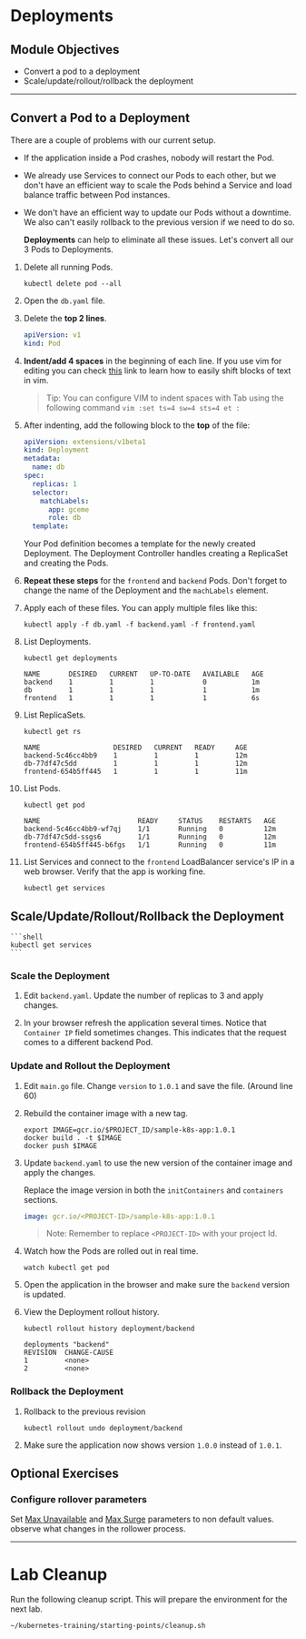 # Deployments

## Module Objectives

- Convert a pod to a deployment
- Scale/update/rollout/rollback the deployment

---

## Convert a Pod to a Deployment

There are a couple of problems with our current setup.

* If the application inside a Pod crashes, nobody will restart the Pod.
* We already use Services to connect our Pods to each other, but we don't have an efficient way to scale the Pods behind a Service and load balance traffic between Pod instances.
* We don't have an efficient way to update our Pods without a downtime. We also can't easily rollback to the previous version if we need to do so.

    **Deployments** can help to eliminate all these issues. Let's convert all our 3 Pods to Deployments.

1. Delete all running Pods.

    ```shell
    kubectl delete pod --all
    ```

1. Open the `db.yaml` file. <!--TODO: create the db.yaml file in starting points -->

1. Delete the **top 2 lines**.

    ```yaml
    apiVersion: v1
    kind: Pod
    ```

1. **Indent/add 4 spaces** in the beginning of each line. If you use vim for editing you can check [this](http://vim.wikia.com/wiki/Shifting_blocks_visually) link to learn how to easily shift blocks of text in vim.

    > Tip: You can configure VIM to indent spaces with Tab using the following command `vim :set ts=4 sw=4 sts=4 et :`

1. After indenting, add the following block to the **top** of the file:

    ```yaml
    apiVersion: extensions/v1beta1
    kind: Deployment
    metadata:
      name: db
    spec:
      replicas: 1
      selector:
        matchLabels:
          app: gceme
          role: db
      template:
    ```

    Your Pod definition becomes a template for the newly created Deployment. The Deployment Controller handles creating a ReplicaSet and creating the Pods.

1. **Repeat these steps** for the `frontend` and `backend` Pods. Don't forget to change the name of the Deployment and the `machLabels` element.

1. Apply each of these files. You can apply multiple files like this:

   ```shell
   kubectl apply -f db.yaml -f backend.yaml -f frontend.yaml
   ```

1. List Deployments.

    ```shell
    kubectl get deployments
    ```

    ```
    NAME       DESIRED   CURRENT   UP-TO-DATE   AVAILABLE   AGE
    backend    1         1         1            0           1m
    db         1         1         1            1           1m
    frontend   1         1         1            1           6s
    ```

1. List ReplicaSets.

    ```shell
    kubectl get rs
    ```

    ```
    NAME                  DESIRED   CURRENT   READY     AGE
    backend-5c46cc4bb9    1         1         1         12m
    db-77df47c5dd         1         1         1         12m
    frontend-654b5ff445   1         1         1         11m
    ```

1. List Pods.

    ```shell
    kubectl get pod
    ```

    ```
    NAME                        READY     STATUS    RESTARTS   AGE
    backend-5c46cc4bb9-wf7qj    1/1       Running   0          12m
    db-77df47c5dd-ssgs6         1/1       Running   0          12m
    frontend-654b5ff445-b6fgs   1/1       Running   0          11m
    ```

1. List Services and connect to the `frontend` LoadBalancer service's IP in a web browser. Verify that the app is working fine.

    ```shell
    kubectl get services
    ```

## Scale/Update/Rollout/Rollback the Deployment

    ```shell
    kubectl get services
    ```

### Scale the Deployment

1. Edit `backend.yaml`. Update the number of replicas to 3 and apply changes.

1. In your browser refresh the application several times. Notice that `Container IP` field sometimes changes. This indicates that the request comes to a different backend Pod.

### Update and Rollout the Deployment

1. Edit `main.go` file. Change `version` to `1.0.1` and save the file. (Around line 60)

1. Rebuild the container image with a new tag.

    ```shell
    export IMAGE=gcr.io/$PROJECT_ID/sample-k8s-app:1.0.1
    docker build . -t $IMAGE
    docker push $IMAGE
    ```

1. Update `backend.yaml` to use the new version of the container image and apply the changes.

    Replace the image version in both the `initContainers` and `containers` sections.

    ```yaml
    image: gcr.io/<PROJECT-ID>/sample-k8s-app:1.0.1
    ```

    > Note: Remember to replace `<PROJECT-ID>` with your project Id.

1. Watch how the Pods are rolled out in real time.

    ```shell
    watch kubectl get pod
    ```

1. Open the application in the browser and make sure the `backend` version is updated.

1. View the Deployment rollout history.

    ```shell
    kubectl rollout history deployment/backend
    ```

    ```
    deployments "backend"
    REVISION  CHANGE-CAUSE
    1         <none>
    2         <none>
    ```

### Rollback the Deployment

1. Rollback to the previous revision

    ```shell
    kubectl rollout undo deployment/backend
    ```

1. Make sure the application now shows version `1.0.0` instead of `1.0.1`.

## Optional Exercises

### Configure rollover parameters

Set [Max Unavailable](https://kubernetes.io/docs/concepts/workloads/controllers/deployment/#max-unavailable) and [Max Surge](https://kubernetes.io/docs/concepts/workloads/controllers/deployment/#max-surge) parameters to non default values. observe what changes in the rollower process.

---

# Lab Cleanup

Run the following cleanup script. This will prepare the environment for the next lab.
```shell
~/kubernetes-training/starting-points/cleanup.sh
```

